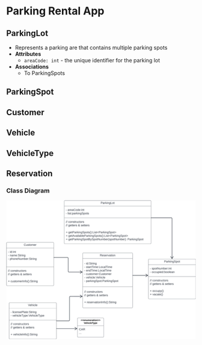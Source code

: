 # Parking Rental App

## ParkingLot
- Represents a parking are that contains multiple parking spots
- **Attributes**
  - `areaCode: int` - the unique identifier for the parking lot
- **Associations**
  - To ParkingSpots
  
## ParkingSpot

## Customer

## Vehicle

## VehicleType

## Reservation

### Class Diagram
![class-diagram-v1.jpeg](img/class-diagram-v1.jpeg)

